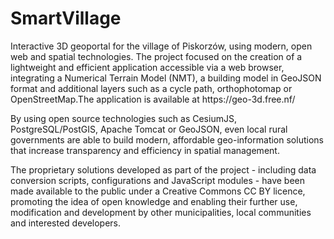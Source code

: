 # SmartVillage
<p> Interactive 3D geoportal for the village of Piskorzów, using modern, open web and spatial technologies. The project focused on the creation of a lightweight and efficient application accessible via a web browser, integrating a Numerical Terrain Model (NMT), a building model in GeoJSON format and additional layers such as a cycle path, orthophotomap or OpenStreetMap.The application is available at https://geo-3d.free.nf/<p/>
<p> By using open source technologies such as CesiumJS, PostgreSQL/PostGIS, Apache Tomcat or GeoJSON, even local rural governments are able to build modern, affordable geo-information solutions that increase transparency and efficiency in spatial management.<p/>
<p>The proprietary solutions developed as part of the project - including data conversion scripts, configurations and JavaScript modules - have been made available to the public under a Creative Commons CC BY licence, promoting the idea of open knowledge and enabling their further use, modification and development by other municipalities, local communities and interested developers.<p/>
